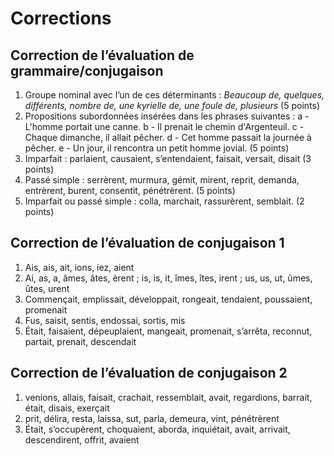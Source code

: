 # Corrections
## Correction de l’évaluation de grammaire/conjugaison
1. Groupe nominal avec l’un de ces déterminants : *Beaucoup de, quelques, différents, nombre de, une kyrielle de, une foule de, plusieurs* (5 points)
2. Propositions subordonnées insérées dans les phrases suivantes :
	a - L'homme portait une canne.
	b - Il prenait le chemin d'Argenteuil.
	c - Chaque dimanche, il allait pêcher.
	d - Cet homme passait la journée à pêcher.
	e - Un jour, il rencontra un petit homme jovial. (5 points)
3. Imparfait : parlaient, causaient, s’entendaient, faisait, versait, disait (3 points)
4. Passé simple : serrèrent, murmura, gémit, mirent, reprit, demanda, entrèrent, burent, consentit, pénétrèrent. (5 points)
5. Imparfait ou passé simple : colla, marchait, rassurèrent, semblait. (2 points)

## Correction de l’évaluation de conjugaison 1
1. Ais, ais, ait, ions, iez, aient
2. Ai, as, a, âmes, âtes, èrent ; is, is, it, îmes, îtes, irent ; us, us, ut, ûmes, ûtes, urent 
3. Commençait, emplissait, développait, rongeait, tendaient, poussaient, promenait
4. Fus, saisit, sentis, endossai, sortis, mis
5. Était, faisaient, dépeuplaient, mangeait, promenait, s’arrêta, reconnut, partait, prenait, descendait

## Correction de l’évaluation de conjugaison 2
1. venions, allais, faisait, crachait, ressemblait, avait, regardions, barrait, était, disais, exerçait
2. prit, délira, resta, laissa, sut, parla, demeura, vint, pénétrèrent
3. Était, s’occupèrent, choquaient, aborda, inquiétait, avait, arrivait, descendirent, offrit, avaient